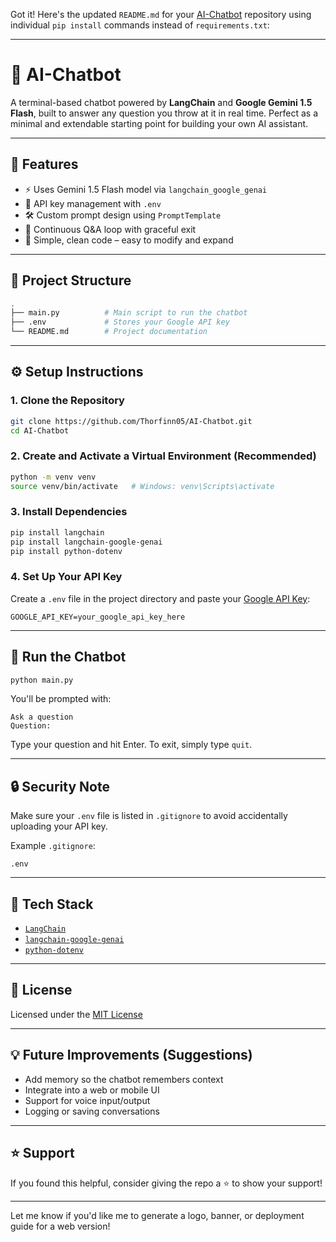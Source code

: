 Got it! Here's the updated `README.md` for your [AI-Chatbot](https://github.com/Thorfinn05/AI-Chatbot) repository using individual `pip install` commands instead of `requirements.txt`:

---

# 🧠 AI-Chatbot

A terminal-based chatbot powered by **LangChain** and **Google Gemini 1.5 Flash**, built to answer any question you throw at it in real time. Perfect as a minimal and extendable starting point for building your own AI assistant.

---

## 🚀 Features

- ⚡ Uses Gemini 1.5 Flash model via `langchain_google_genai`
- 🔐 API key management with `.env`
- 🛠️ Custom prompt design using `PromptTemplate`
- 🔁 Continuous Q&A loop with graceful exit
- 💬 Simple, clean code – easy to modify and expand

---

## 📁 Project Structure

```bash
.
├── main.py          # Main script to run the chatbot
├── .env             # Stores your Google API key
└── README.md        # Project documentation
```

---

## ⚙️ Setup Instructions

### 1. Clone the Repository

```bash
git clone https://github.com/Thorfinn05/AI-Chatbot.git
cd AI-Chatbot
```

### 2. Create and Activate a Virtual Environment (Recommended)

```bash
python -m venv venv
source venv/bin/activate   # Windows: venv\Scripts\activate
```

### 3. Install Dependencies

```bash
pip install langchain
pip install langchain-google-genai
pip install python-dotenv
```

### 4. Set Up Your API Key

Create a `.env` file in the project directory and paste your [Google API Key](https://aistudio.google.com/app/apikey):

```
GOOGLE_API_KEY=your_google_api_key_here
```

---

## 🧪 Run the Chatbot

```bash
python main.py
```

You'll be prompted with:

```
Ask a question
Question:
```

Type your question and hit Enter. To exit, simply type `quit`.

---

## 🔒 Security Note

Make sure your `.env` file is listed in `.gitignore` to avoid accidentally uploading your API key.

Example `.gitignore`:
```
.env
```

---

## 🧩 Tech Stack

- [`LangChain`](https://github.com/langchain-ai/langchain)
- [`langchain-google-genai`](https://pypi.org/project/langchain-google-genai/)
- [`python-dotenv`](https://github.com/theskumar/python-dotenv)

---

## 📜 License

Licensed under the [MIT License](LICENSE)

---

## 💡 Future Improvements (Suggestions)

- Add memory so the chatbot remembers context
- Integrate into a web or mobile UI
- Support for voice input/output
- Logging or saving conversations

---

## ⭐ Support

If you found this helpful, consider giving the repo a ⭐ to show your support!

---

Let me know if you'd like me to generate a logo, banner, or deployment guide for a web version!
